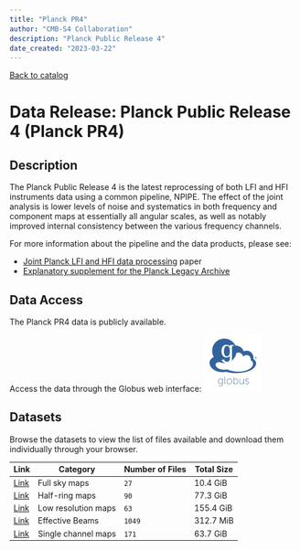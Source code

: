 ```yaml
---
title: "Planck PR4"
author: "CMB-S4 Collaboration"
description: "Planck Public Release 4"
date_created: "2023-03-22"
---
```


[Back to catalog](./#data-releases)

# Data Release: Planck Public Release 4 (Planck PR4)

## Description

The Planck Public Release 4 is the latest reprocessing of both LFI and HFI instruments data using a common pipeline, NPIPE.
The effect of the joint analysis is lower levels of noise and systematics in both frequency and component maps at essentially all angular scales, as well as notably improved internal consistency between the various frequency channels.

For more information about the pipeline and the data products, please see:

* [Joint Planck LFI and HFI data processing](https://www.aanda.org/articles/aa/abs/2020/11/aa38073-20/aa38073-20.html) paper
* [Explanatory supplement for the Planck Legacy Archive](https://wiki.cosmos.esa.int/planck-legacy-archive/index.php/NPIPE_Introduction)

## Data Access

The Planck PR4 data is publicly available.

Access the data through the Globus web interface: [![Download via Globus](images/globus-logo.png)](https://app.globus.org/file-manager?origin_id=38f01147-f09e-483d-a552-3866669a846d&origin_path=%2Fpublic%2Fplanck%2Fplanck_pr4%2F)

## Datasets

Browse the datasets to view the list of files available and download them individually through your browser.

|               Link               | Category  | Number of Files | Total Size |
| -------------------------------- | --------- | --------------- | ---------- |
| [Link](planck_pr4-fullsky.html)   | Full sky maps   | `27`            | 10.4 GiB   |
| [Link](planck_pr4-half_ring.html) | Half-ring maps | `90`            | 77.3 GiB   |
| [Link](planck_pr4-lowres.html)    | Low resolution maps | `63`            | 155.4 GiB  |
| [Link](planck_pr4-quickpol.html)  | Effective Beams  | `1049`          | 312.7 MiB  |
| [Link](planck_pr4-single.html)    | Single channel maps | `171`           | 63.7 GiB   |

